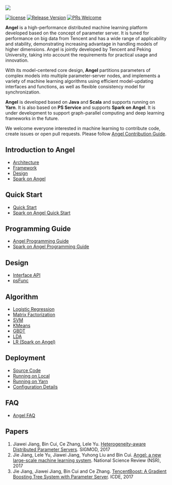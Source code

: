 ![](assets/angel_logo.png)


[![license](http://img.shields.io/badge/license-BSD3-brightgreen.svg?style=flat)](https://github.com/tencent/angel/blob/master/LICENSE)
[![Release Version](https://img.shields.io/badge/release-1.0.0-red.svg)](https://github.com/tencent/angel/releases)
[![PRs Welcome](https://img.shields.io/badge/PRs-welcome-brightgreen.svg)](https://github.com/tencent/angel/pulls)

**Angel** is a high-performance distributed machine learning platform developed based on the concept of parameter server. It is tuned for performance on big data from Tencent and has a wide range of applicability and stability, demonstrating increasing advantage in handling models of higher dimensions. Angel is jointly developed by Tencent and Peking University, taking into account the requirements for practical usage and innovation. 

With its model-centered core design, **Angel** partitions parameters of complex models into multiple parameter-server nodes, and implements a variety of machine learning algorithms using efficient model-updating interfaces and functions, as well as flexible consistency model for synchronization.

**Angel** is developed based on **Java** and **Scala** and supports running on **Yarn**. It is also based on **PS Service** and supports **Spark on Angel**. It is under development to support graph-parallel computing and deep learning frameworks in the future. 

We welcome everyone interested in machine learning to contribute code, create issues or open pull requests. Please follow [Angel Contribution Guide](https://github.com/Tencent/angel/blob/master/CONTRIBUTING.md). 

## Introduction to Angel

* [Architecture](./docs/overview/architecture.md)
* [Framework](./docs/overview/framework.md)
* [Design](./docs/overview/design.md)
* [Spark on Angel](./docs/overview/spark_on_angel.md)


## Quick Start
* [Quick Start](./docs/tutorials/angel_ps_quick_start.md/)
* [Spark on Angel Quick Start](./docs/tutorials/spark_on_angel_quick_start.md)


## Programming Guide

* [Angel Programming Guide](./docs/programmers_guide/angel_programing_guide.md)
* [Spark on Angel Programming Guide](./docs/programmers_guide/spark_on_angel_programing_guide.md)

## Design

* [Interface API](./docs/apis/interface_api.md)
* [psFunc](./docs/design/psf_develop.md)

## Algorithm

* [Logistic Regression](./docs/algo/lr_on_angel.md)
* [Matrix Factorization](./docs/algo/mf_on_angel.md)
* [SVM](./docs/algo/svm_on_angel.md)
* [KMeans](./docs/algo/kmeans_on_angel.md)
* [GBDT](./docs/algo/gbdt_on_angel.md)
* [LDA](./docs/algo/lda_on_angel.md)
* [LR (Spark on Angel)](./docs/algo/spark_on_angel_optimizer.md)

## Deployment

* [Source Code](./docs/deploy/source_compile.md)
* [Running on Local](./docs/deploy/local_run.md)
* [Running on Yarn](./docs/deploy/run_on_yarn.md)
* [Configuration Details](./docs/deploy/config_details.md)

## FAQ
* [Angel FAQ](https://github.com/Tencent/angel/wiki/Angel%E5%B8%B8%E8%A7%81%E9%97%AE%E9%A2%98)

## Papers
  1. Jiawei Jiang, Bin Cui, Ce Zhang, Lele Yu. [Heterogeneity-aware Distributed Parameter Servers](http://net.pku.edu.cn/~cuibin/Papers/2017%20sigmod.pdf). SIGMOD, 2017
  2. Jie Jiang, Lele Yu, Jiawei Jiang, Yuhong Liu and Bin Cui. [Angel: a new large-scale machine learning system](http://net.pku.edu.cn/~cuibin/Papers/2017NSRangel.pdf). National Science Review (NSR), 2017
  3. Jie Jiang, Jiawei Jiang,  Bin Cui and Ce Zhang. [TencentBoost: A Gradient Boosting Tree System with Parameter Server](http://net.pku.edu.cn/~cuibin/Papers/2017%20ICDE%20boost.pdf).	ICDE, 2017

